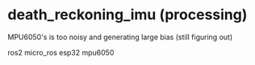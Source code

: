 # death_reckoning_imu (processing)


MPU6050's is too noisy and generating large bias (still figuring out)

ros2 micro_ros esp32 mpu6050

